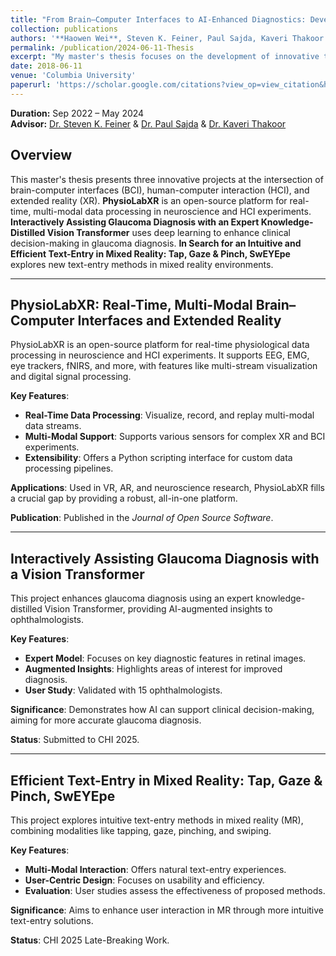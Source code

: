 ```yaml
---
title: "From Brain–Computer Interfaces to AI-Enhanced Diagnostics: Developing Cutting-Edge Tools for Medical and Interactive Technologies"
collection: publications
authors: '**Haowen Wei**, Steven K. Feiner, Paul Sajda, Kaveri Thakoor'
permalink: /publication/2024-06-11-Thesis
excerpt: "My master's thesis focuses on the development of innovative tools and methods in brain-computer interfaces (BCI), human-computer interaction (HCI), and extended reality (XR). It comprises three key projects. PhysioLabXR, a Python-based platform, provides a versatile environment for real-time, multi-modal BCI and XR experiments. This open-source software addresses the need for an all-in-one solution, facilitating data processing, visualization, and machine learning pipelines in various research domains. The second project, Interactively Assisting Glaucoma Diagnosis with an Expert Knowledge-distilled Vision Transformer, leverages deep learning to enhance clinical decision-making. By submitting this work to CHI 2025, we aim to introduce a novel AI-based diagnostic tool that empowers ophthalmologists with augmented diagnostic insights. Lastly, the third project, In Search for an Intuitive and Efficient Text-Entry in Mixed Reality: Tap, Gaze & Pinch, SwEYEpe, investigates innovative text-entry techniques in mixed reality environments. Targeted at CHI 2025 Late-Breaking Work, this research seeks to enhance user interaction in MR by exploring intuitive and efficient input methods. Together, these projects represent a comprehensive approach to advancing HCI and BCI research, offering new tools and methodologies for both medical and interactive technologies."
date: 2018-06-11
venue: 'Columbia University'
paperurl: 'https://scholar.google.com/citations?view_op=view_citation&hl=en&user=phrai3MAAAAJ&citation_for_view=phrai3MAAAAJ:Y0pCki6q_DkC'
---
```


**Duration:** Sep 2022 – May 2024   
**Advisor:** [Dr. Steven K. Feiner](https://www.engineering.columbia.edu/faculty/steven-feiner) & [Dr. Paul Sajda](https://www.bme.columbia.edu/faculty/paul-sajda) & [Dr. Kaveri Thakoor](https://www.vagelos.columbia.edu/profile/kaveri-thakoor-phd)

## Overview

This master's thesis presents three innovative projects at the intersection of brain-computer interfaces (BCI), human-computer interaction (HCI), and extended reality (XR). **PhysioLabXR** is an open-source platform for real-time, multi-modal data processing in neuroscience and HCI experiments. **Interactively Assisting Glaucoma Diagnosis with an Expert Knowledge-Distilled Vision Transformer** uses deep learning to enhance clinical decision-making in glaucoma diagnosis. **In Search for an Intuitive and Efficient Text-Entry in Mixed Reality: Tap, Gaze & Pinch, SwEYEpe** explores new text-entry methods in mixed reality environments.

---

## PhysioLabXR: Real-Time, Multi-Modal Brain–Computer Interfaces and Extended Reality

PhysioLabXR is an open-source platform for real-time physiological data processing in neuroscience and HCI experiments. It supports EEG, EMG, eye trackers, fNIRS, and more, with features like multi-stream visualization and digital signal processing.

**Key Features**:
- **Real-Time Data Processing**: Visualize, record, and replay multi-modal data streams.
- **Multi-Modal Support**: Supports various sensors for complex XR and BCI experiments.
- **Extensibility**: Offers a Python scripting interface for custom data processing pipelines.

**Applications**: Used in VR, AR, and neuroscience research, PhysioLabXR fills a crucial gap by providing a robust, all-in-one platform.

**Publication**: Published in the *Journal of Open Source Software*.

---

## Interactively Assisting Glaucoma Diagnosis with a Vision Transformer

This project enhances glaucoma diagnosis using an expert knowledge-distilled Vision Transformer, providing AI-augmented insights to ophthalmologists.

**Key Features**:
- **Expert Model**: Focuses on key diagnostic features in retinal images.
- **Augmented Insights**: Highlights areas of interest for improved diagnosis.
- **User Study**: Validated with 15 ophthalmologists.

**Significance**: Demonstrates how AI can support clinical decision-making, aiming for more accurate glaucoma diagnosis.

**Status**: Submitted to CHI 2025.

---

## Efficient Text-Entry in Mixed Reality: Tap, Gaze & Pinch, SwEYEpe

This project explores intuitive text-entry methods in mixed reality (MR), combining modalities like tapping, gaze, pinching, and swiping.

**Key Features**:
- **Multi-Modal Interaction**: Offers natural text-entry experiences.
- **User-Centric Design**: Focuses on usability and efficiency.
- **Evaluation**: User studies assess the effectiveness of proposed methods.

**Significance**: Aims to enhance user interaction in MR through more intuitive text-entry solutions.

**Status**: CHI 2025 Late-Breaking Work.
